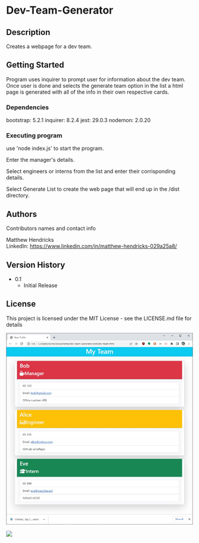 # Dev-Team-Generator

## Description

Creates a webpage for a dev team.

## Getting Started

Program uses inquirer to prompt user for information about the dev team. Once user is done and selects the generate team option in the list a html page is generated with all of the info in their own respective cards.

### Dependencies

bootstrap: 5.2.1
inquirer: 8.2.4
jest: 29.0.3
nodemon: 2.0.20

### Executing program

use 'node index.js' to start the program.

Enter the manager's details.

Select engineers or interns from the list and enter their corrisponding details. 

Select Generate List to create the web page that will end up in the /dist directory.

## Authors

Contributors names and contact info

Matthew Hendricks  
LinkedIn: https://www.linkedin.com/in/matthew-hendricks-029a25a8/

## Version History

* 0.1
    * Initial Release

## License

This project is licensed under the MIT License - see the LICENSE.md file for details

![screen capture of site](https://github.com/hale-bopp97/Dev-Team-Generator/blob/main/assets/Capture.JPG?raw=true)

![](https://github.com/hale-bopp97/Dev-Team-Generator/blob/main/assets/using_app.gif?raw=true)
